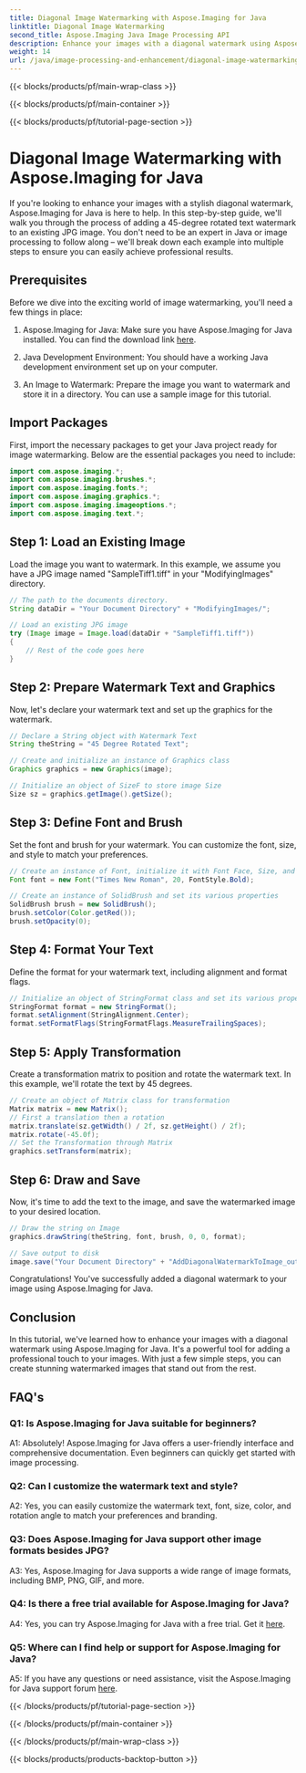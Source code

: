 ```yaml
---
title: Diagonal Image Watermarking with Aspose.Imaging for Java
linktitle: Diagonal Image Watermarking
second_title: Aspose.Imaging Java Image Processing API
description: Enhance your images with a diagonal watermark using Aspose.Imaging for Java. Follow this step-by-step guide and create stunning watermarked images effortlessly.
weight: 14
url: /java/image-processing-and-enhancement/diagonal-image-watermarking/
---
```


{{< blocks/products/pf/main-wrap-class >}}

{{< blocks/products/pf/main-container >}}

{{< blocks/products/pf/tutorial-page-section >}}

# Diagonal Image Watermarking with Aspose.Imaging for Java


If you're looking to enhance your images with a stylish diagonal watermark, Aspose.Imaging for Java is here to help. In this step-by-step guide, we'll walk you through the process of adding a 45-degree rotated text watermark to an existing JPG image. You don't need to be an expert in Java or image processing to follow along – we'll break down each example into multiple steps to ensure you can easily achieve professional results.

## Prerequisites

Before we dive into the exciting world of image watermarking, you'll need a few things in place:

1. Aspose.Imaging for Java: Make sure you have Aspose.Imaging for Java installed. You can find the download link [here](https://releases.aspose.com/imaging/java/).

2. Java Development Environment: You should have a working Java development environment set up on your computer.

3. An Image to Watermark: Prepare the image you want to watermark and store it in a directory. You can use a sample image for this tutorial.

## Import Packages

First, import the necessary packages to get your Java project ready for image watermarking. Below are the essential packages you need to include:

```java
import com.aspose.imaging.*;
import com.aspose.imaging.brushes.*;
import com.aspose.imaging.fonts.*;
import com.aspose.imaging.graphics.*;
import com.aspose.imaging.imageoptions.*;
import com.aspose.imaging.text.*;
```

## Step 1: Load an Existing Image

Load the image you want to watermark. In this example, we assume you have a JPG image named "SampleTiff1.tiff" in your "ModifyingImages" directory.

```java
// The path to the documents directory.
String dataDir = "Your Document Directory" + "ModifyingImages/";

// Load an existing JPG image
try (Image image = Image.load(dataDir + "SampleTiff1.tiff"))
{
    // Rest of the code goes here
}
```

## Step 2: Prepare Watermark Text and Graphics

Now, let's declare your watermark text and set up the graphics for the watermark.

```java
// Declare a String object with Watermark Text
String theString = "45 Degree Rotated Text";

// Create and initialize an instance of Graphics class
Graphics graphics = new Graphics(image);

// Initialize an object of SizeF to store image Size
Size sz = graphics.getImage().getSize();
```

## Step 3: Define Font and Brush

Set the font and brush for your watermark. You can customize the font, size, and style to match your preferences.

```java
// Create an instance of Font, initialize it with Font Face, Size, and Style
Font font = new Font("Times New Roman", 20, FontStyle.Bold);

// Create an instance of SolidBrush and set its various properties
SolidBrush brush = new SolidBrush();
brush.setColor(Color.getRed());
brush.setOpacity(0);
```

## Step 4: Format Your Text

Define the format for your watermark text, including alignment and format flags.

```java
// Initialize an object of StringFormat class and set its various properties
StringFormat format = new StringFormat();
format.setAlignment(StringAlignment.Center);
format.setFormatFlags(StringFormatFlags.MeasureTrailingSpaces);
```

## Step 5: Apply Transformation

Create a transformation matrix to position and rotate the watermark text. In this example, we'll rotate the text by 45 degrees.

```java
// Create an object of Matrix class for transformation
Matrix matrix = new Matrix();
// First a translation then a rotation
matrix.translate(sz.getWidth() / 2f, sz.getHeight() / 2f);
matrix.rotate(-45.0f);
// Set the Transformation through Matrix
graphics.setTransform(matrix);
```

## Step 6: Draw and Save

Now, it's time to add the text to the image, and save the watermarked image to your desired location.

```java
// Draw the string on Image
graphics.drawString(theString, font, brush, 0, 0, format);

// Save output to disk
image.save("Your Document Directory" + "AddDiagonalWatermarkToImage_out.jpg");
```

Congratulations! You've successfully added a diagonal watermark to your image using Aspose.Imaging for Java.

## Conclusion

In this tutorial, we've learned how to enhance your images with a diagonal watermark using Aspose.Imaging for Java. It's a powerful tool for adding a professional touch to your images. With just a few simple steps, you can create stunning watermarked images that stand out from the rest.

## FAQ's

### Q1: Is Aspose.Imaging for Java suitable for beginners?

A1: Absolutely! Aspose.Imaging for Java offers a user-friendly interface and comprehensive documentation. Even beginners can quickly get started with image processing.

### Q2: Can I customize the watermark text and style?

A2: Yes, you can easily customize the watermark text, font, size, color, and rotation angle to match your preferences and branding.

### Q3: Does Aspose.Imaging for Java support other image formats besides JPG?

A3: Yes, Aspose.Imaging for Java supports a wide range of image formats, including BMP, PNG, GIF, and more.

### Q4: Is there a free trial available for Aspose.Imaging for Java?

A4: Yes, you can try Aspose.Imaging for Java with a free trial. Get it [here](https://releases.aspose.com/).

### Q5: Where can I find help or support for Aspose.Imaging for Java?

A5: If you have any questions or need assistance, visit the Aspose.Imaging for Java support forum [here](https://forum.aspose.com/).

{{< /blocks/products/pf/tutorial-page-section >}}

{{< /blocks/products/pf/main-container >}}

{{< /blocks/products/pf/main-wrap-class >}}

{{< blocks/products/products-backtop-button >}}
